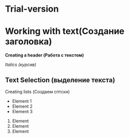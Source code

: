 # Trial-version

# Working with text(Создание заголовка)

**Creating a header  (Работа с текстом)**

*Italics (курсив)*

## Text Selection (выделение текста)

Creating lists (Создаем сптски)
* Element 1
* Element 2
* Element 3

1. Element
2. Element
3. Element
